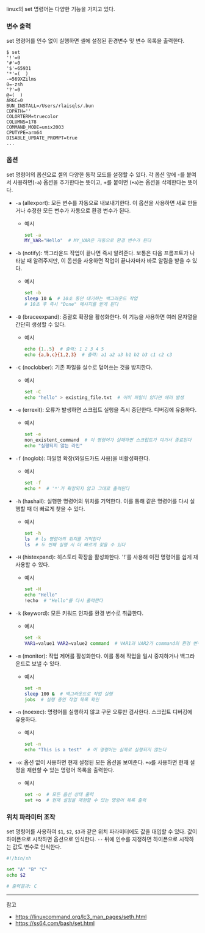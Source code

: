linux의 set 명령어는 다양한 기능을 가지고 있다.

### 변수 출력

set 명령어를 인수 없이 실행하면 셸에 설정된 환경변수 및 변수 목록을 출력한다.

```
$ set
'!'=0
'#'=0
'$'=65931
'*'=(  )
-=569XZilms
0=-zsh
'?'=0
@=(  )
ARGC=0
BUN_INSTALL=/Users/rlaisqls/.bun
CDPATH=''
COLORTERM=truecolor
COLUMNS=178
COMMAND_MODE=unix2003
CPUTYPE=arm64
DISABLE_UPDATE_PROMPT=true
...
```

### 옵션

set 명령어의 옵션으로 셸의 다양한 동작 모드를 설정할 수 있다.
각 옵션 앞에 -를 붙여서 사용하면(`-a`) 옵션을 추가한다는 뜻이고, +를 붙이면 (`+a`)는 옵션을 삭제한다는 뜻이다.

- `-a` (allexport): 모든 변수를 자동으로 내보내기한다. 이 옵션을 사용하면 새로 만들거나 수정한 모든 변수가 자동으로 환경 변수가 된다.
  - 예시

    ```bash
    set -a
    MY_VAR="Hello"  # MY_VAR은 자동으로 환경 변수가 된다
    ```

- `-b` (notify): 백그라운드 작업이 끝나면 즉시 알려준다. 보통은 다음 프롬프트가 나타날 때 알려주지만, 이 옵션을 사용하면 작업이 끝나자마자 바로 알림을 받을 수 있다.
  - 예시

    ```bash
    set -b
    sleep 10 &  # 10초 동안 대기하는 백그라운드 작업
    # 10초 후 즉시 "Done" 메시지를 받게 된다
    ```

- `-B` (braceexpand): 중괄호 확장을 활성화한다. 이 기능을 사용하면 여러 문자열을 간단히 생성할 수 있다.
  - 예시

    ```bash
    echo {1..5}  # 출력: 1 2 3 4 5
    echo {a,b,c}{1,2,3}  # 출력: a1 a2 a3 b1 b2 b3 c1 c2 c3
    ```

- `-C` (noclobber): 기존 파일을 실수로 덮어쓰는 것을 방지한다.
  - 예시

    ```bash
    set -C
    echo "hello" > existing_file.txt  # 이미 파일이 있다면 에러 발생
    ```

- `-e` (errexit): 오류가 발생하면 스크립트 실행을 즉시 중단한다. 디버깅에 유용하다.
  - 예시

    ```bash
    set -e
    non_existent_command  # 이 명령어가 실패하면 스크립트가 여기서 종료된다
    echo "실행되지 않는 라인"
    ```

- `-f` (noglob): 파일명 확장(와일드카드 사용)을 비활성화한다.
  - 예시

    ```bash
    set -f
    echo *  # '*'가 확장되지 않고 그대로 출력된다
    ```

- `-h` (hashall): 실행한 명령어의 위치를 기억한다. 이를 통해 같은 명령어를 다시 실행할 때 더 빠르게 찾을 수 있다.
  - 예시

    ```bash
    set -h
    ls  # ls 명령어의 위치를 기억한다
    ls  # 두 번째 실행 시 더 빠르게 찾을 수 있다
    ```

- `-H` (histexpand): 히스토리 확장을 활성화한다. '!'를 사용해 이전 명령어를 쉽게 재사용할 수 있다.
  - 예시

    ```bash
    set -H
    echo "Hello"
    !echo  # "Hello"를 다시 출력한다
    ```

- `-k` (keyword): 모든 키워드 인자를 환경 변수로 취급한다.
  - 예시

    ```bash
    set -k
    VAR1=value1 VAR2=value2 command  # VAR1과 VAR2가 command의 환경 변수가 된다
    ```

- `-m` (monitor): 작업 제어를 활성화한다. 이를 통해 작업을 일시 중지하거나 백그라운드로 보낼 수 있다.
  - 예시

    ```bash
    set -m
    sleep 100 &  # 백그라운드로 작업 실행
    jobs  # 실행 중인 작업 목록 확인
    ```

- `-n` (noexec): 명령어를 실행하지 않고 구문 오류만 검사한다. 스크립트 디버깅에 유용하다.
  - 예시

    ```bash
    set -n
    echo "This is a test"  # 이 명령어는 실제로 실행되지 않는다
    ```

- `-o`: 옵션 없이 사용하면 현재 설정된 모든 옵션을 보여준다. `+o`를 사용하면 현재 설정을 재현할 수 있는 명령어 목록을 출력한다.
  - 예시

    ```bash
    set -o  # 모든 옵션 상태 출력
    set +o  # 현재 설정을 재현할 수 있는 명령어 목록 출력
    ```

### 위치 파라미터 조작

set 명령어를 사용하여 `$1`, `$2`, `$3`과 같은 위치 파라미터에도 값을 대입할 수 있다.
값이 하이픈으로 시작하면 옵션으로 인식한다. `--` 뒤에 인수를 지정하면 하이픈으로 시작하는 값도 변수로 인식한다.

```bash
#!/bin/sh

set "A" "B" "C"
echo $2

# 출력결과: C
```

----
참고

- <https://linuxcommand.org/lc3_man_pages/seth.html>
- <https://ss64.com/bash/set.html>
